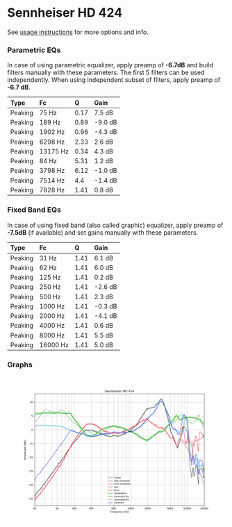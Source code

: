 # Sennheiser HD 424
See [usage instructions](https://github.com/jaakkopasanen/AutoEq#usage) for more options and info.

### Parametric EQs
In case of using parametric equalizer, apply preamp of **-6.7dB** and build filters manually
with these parameters. The first 5 filters can be used independently.
When using independent subset of filters, apply preamp of **-6.7 dB**.

| Type    | Fc       |    Q | Gain    |
|:--------|:---------|:-----|:--------|
| Peaking | 75 Hz    | 0.17 | 7.5 dB  |
| Peaking | 189 Hz   | 0.89 | -9.0 dB |
| Peaking | 1902 Hz  | 0.96 | -4.3 dB |
| Peaking | 6298 Hz  | 2.33 | 2.6 dB  |
| Peaking | 13175 Hz | 0.34 | 4.3 dB  |
| Peaking | 84 Hz    | 5.31 | 1.2 dB  |
| Peaking | 3798 Hz  | 6.12 | -1.0 dB |
| Peaking | 7514 Hz  | 4.4  | -1.4 dB |
| Peaking | 7828 Hz  | 1.41 | 0.8 dB  |

### Fixed Band EQs
In case of using fixed band (also called graphic) equalizer, apply preamp of **-7.5dB**
(if available) and set gains manually with these parameters.

| Type    | Fc       |    Q | Gain    |
|:--------|:---------|:-----|:--------|
| Peaking | 31 Hz    | 1.41 | 6.1 dB  |
| Peaking | 62 Hz    | 1.41 | 6.0 dB  |
| Peaking | 125 Hz   | 1.41 | 0.2 dB  |
| Peaking | 250 Hz   | 1.41 | -2.6 dB |
| Peaking | 500 Hz   | 1.41 | 2.3 dB  |
| Peaking | 1000 Hz  | 1.41 | -0.3 dB |
| Peaking | 2000 Hz  | 1.41 | -4.1 dB |
| Peaking | 4000 Hz  | 1.41 | 0.6 dB  |
| Peaking | 8000 Hz  | 1.41 | 5.5 dB  |
| Peaking | 16000 Hz | 1.41 | 5.0 dB  |

### Graphs
![](./Sennheiser%20HD%20424.png)